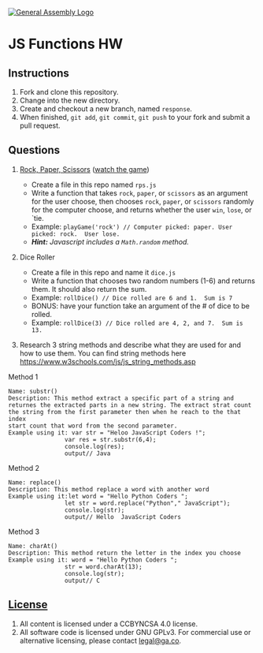 [![General Assembly Logo](https://camo.githubusercontent.com/1a91b05b8f4d44b5bbfb83abac2b0996d8e26c92/687474703a2f2f692e696d6775722e636f6d2f6b6538555354712e706e67)](https://generalassemb.ly/education/web-development-immersive)

# JS Functions HW

## Instructions

1. Fork and clone this repository.
1. Change into the new directory.
1. Create and checkout a new branch, named `response`.
1. When finished, `git add`, `git commit`, `git push` to your fork and submit a pull request.

## Questions

1. [Rock, Paper, Scissors](https://en.wikipedia.org/wiki/Rock%E2%80%93paper%E2%80%93scissors) ([watch the game](https://www.youtube.com/watch?v=JtcHmiAcbZc))
    - Create a file in this repo named `rps.js`
    - Write a function that takes `rock`, `paper`, or `scissors` as an argument for the user choose, then chooses `rock`, `paper`, or `scissors` randomly for the computer choose, and returns whether the user `win`, `lose`, or `tie.
    - Example: `playGame('rock') // Computer picked: paper. User picked: rock.  User lose.`
    - _**Hint:** Javascript includes a `Math.random` method._

2. Dice Roller
    - Create a file in this repo and name it `dice.js`
    - Write a function that chooses two random numbers (1-6) and returns them. It should also return the sum.
    - Example: `rollDice() // Dice rolled are 6 and 1.  Sum is 7`
    - BONUS: have your function take an argument of the # of dice to be rolled.
    - Example: `rollDice(3) // Dice rolled are 4, 2, and 7.  Sum is 13.`

3.  Research 3 string methods and describe what they are used for and how to use them.  You can find string methods here https://www.w3schools.com/js/js_string_methods.asp

Method 1
```
Name: substr()
Description: This method extract a specific part of a string and
returnes the extracted parts in a new string. The extract strat count 
the string from the first parameter then when he reach to the that index 
start count that word from the second parameter. 
Example using it: var str = "Heloo JavaScript Coders !";
                var res = str.substr(6,4);
                console.log(res);
                output// Java
```

Method 2
```
Name: replace()
Description: This method replace a word with another word 
Example using it:let word = "Hello Python Coders ";
                let str = word.replace("Python"," JavaScript");
                console.log(str);
                output// Hello  JavaScript Coders 
```

Method 3
```
Name: charAt()
Description: This method return the letter in the index you choose 
Example using it: word = "Hello Python Coders ";
                str = word.charAt(13);
                console.log(str);
                output// C
```

## [License](LICENSE)

1. All content is licensed under a CC­BY­NC­SA 4.0 license.
1. All software code is licensed under GNU GPLv3. For commercial use or
    alternative licensing, please contact legal@ga.co.
